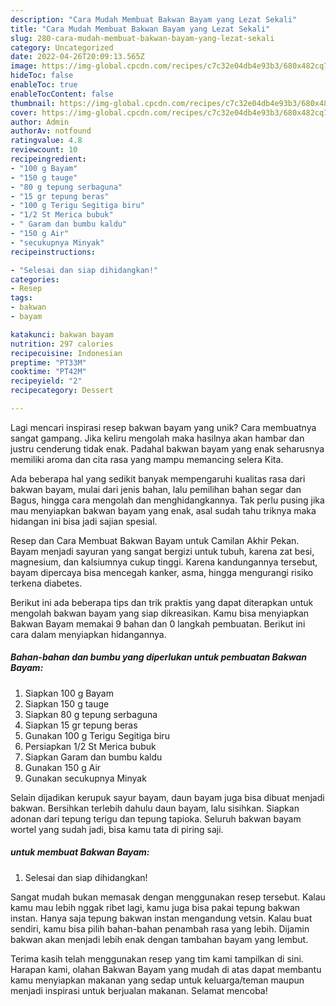 ```yaml
---
description: "Cara Mudah Membuat Bakwan Bayam yang Lezat Sekali"
title: "Cara Mudah Membuat Bakwan Bayam yang Lezat Sekali"
slug: 280-cara-mudah-membuat-bakwan-bayam-yang-lezat-sekali
category: Uncategorized
date: 2022-04-26T20:09:13.565Z
image: https://img-global.cpcdn.com/recipes/c7c32e04db4e93b3/680x482cq70/bakwan-bayam-foto-resep-utama.jpg
hideToc: false
enableToc: true
enableTocContent: false
thumbnail: https://img-global.cpcdn.com/recipes/c7c32e04db4e93b3/680x482cq70/bakwan-bayam-foto-resep-utama.jpg
cover: https://img-global.cpcdn.com/recipes/c7c32e04db4e93b3/680x482cq70/bakwan-bayam-foto-resep-utama.jpg
author: Admin
authorAv: notfound
ratingvalue: 4.8
reviewcount: 10
recipeingredient:
- "100 g Bayam"
- "150 g tauge"
- "80 g tepung serbaguna"
- "15 gr tepung beras"
- "100 g Terigu Segitiga biru"
- "1/2 St Merica bubuk"
- " Garam dan bumbu kaldu"
- "150 g Air"
- "secukupnya Minyak"
recipeinstructions:

- "Selesai dan siap dihidangkan!"
categories:
- Resep
tags:
- bakwan
- bayam

katakunci: bakwan bayam 
nutrition: 297 calories
recipecuisine: Indonesian
preptime: "PT33M"
cooktime: "PT42M"
recipeyield: "2"
recipecategory: Dessert

---
```





Lagi mencari inspirasi resep bakwan bayam yang unik? Cara membuatnya sangat gampang. Jika keliru mengolah maka hasilnya akan hambar dan justru cenderung tidak enak. Padahal bakwan bayam yang enak seharusnya memiliki aroma dan cita rasa yang mampu memancing selera Kita.





Ada beberapa hal yang sedikit banyak mempengaruhi kualitas rasa dari bakwan bayam, mulai dari jenis bahan, lalu pemilihan bahan segar dan Bagus, hingga cara mengolah dan menghidangkannya. Tak perlu pusing jika mau menyiapkan bakwan bayam yang enak,      asal sudah tahu triknya maka hidangan ini bisa jadi sajian spesial.














Resep dan Cara Membuat Bakwan Bayam untuk Camilan Akhir Pekan. Bayam menjadi sayuran yang sangat bergizi untuk tubuh, karena zat besi, magnesium, dan kalsiumnya cukup tinggi. Karena kandungannya tersebut, bayam dipercaya bisa mencegah kanker, asma, hingga mengurangi risiko terkena diabetes.






Berikut ini ada beberapa tips dan trik praktis yang dapat diterapkan untuk mengolah bakwan bayam yang siap dikreasikan. Kamu bisa menyiapkan Bakwan Bayam memakai 9 bahan dan 0 langkah pembuatan. Berikut ini cara dalam menyiapkan hidangannya.

<!--inarticleads1-->

##### Bahan-bahan dan bumbu yang diperlukan untuk pembuatan Bakwan Bayam:

1. Siapkan 100 g Bayam
1. Siapkan 150 g tauge
1. Siapkan 80 g tepung serbaguna
1. Siapkan 15 gr tepung beras
1. Gunakan 100 g Terigu Segitiga biru
1. Persiapkan 1/2 St Merica bubuk
1. Siapkan  Garam dan bumbu kaldu
1. Gunakan 150 g Air
1. Gunakan secukupnya Minyak


Selain dijadikan kerupuk sayur bayam, daun bayam juga bisa dibuat menjadi bakwan. Bersihkan terlebih dahulu daun bayam, lalu sisihkan. Siapkan adonan dari tepung terigu dan tepung tapioka. Seluruh bakwan bayam wortel yang sudah jadi, bisa kamu tata di piring saji. 

<!--inarticleads2-->

#####  untuk membuat Bakwan Bayam:


1. Selesai dan siap dihidangkan!

Sangat mudah bukan memasak dengan menggunakan resep tersebut. Kalau kamu mau lebih nggak ribet lagi, kamu juga bisa pakai tepung bakwan instan. Hanya saja tepung bakwan instan mengandung vetsin. Kalau buat sendiri, kamu bisa pilih bahan-bahan penambah rasa yang lebih. Dijamin bakwan akan menjadi lebih enak dengan tambahan bayam yang lembut. 

Terima kasih telah menggunakan resep yang tim kami tampilkan di sini. Harapan kami, olahan Bakwan Bayam yang mudah di atas dapat membantu kamu menyiapkan makanan yang sedap untuk keluarga/teman maupun menjadi inspirasi untuk berjualan makanan. Selamat mencoba!

